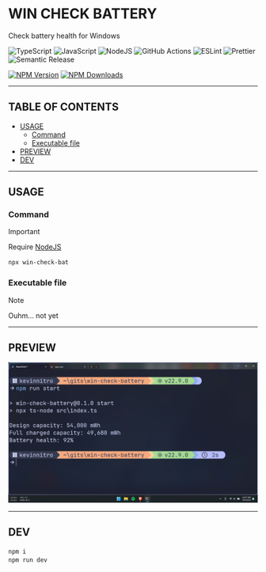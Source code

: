 # WIN CHECK BATTERY

Check battery health for Windows

![TypeScript](https://img.shields.io/badge/typescript-%23007ACC.svg?style=for-the-badge&logo=typescript&logoColor=white)
![JavaScript](https://img.shields.io/badge/javascript-%23323330.svg?style=for-the-badge&logo=javascript&logoColor=%23F7DF1E)
![NodeJS](https://img.shields.io/badge/node.js-6DA55F?style=for-the-badge&logo=node.js&logoColor=white)
![GitHub Actions](https://img.shields.io/badge/github%20actions-%232671E5.svg?style=for-the-badge&logo=githubactions&logoColor=white)
![ESLint](https://img.shields.io/badge/ESLint-4B3263?style=for-the-badge&logo=eslint&logoColor=white)
![Prettier](https://img.shields.io/badge/prettier-%23F7B93E.svg?style=for-the-badge&logo=prettier&logoColor=black)
![Semantic Release](https://img.shields.io/badge/semantic%20release-conventionalcommits-e10079?style=for-the-badge&logo=semanticrelease&logoColor=white)

[![NPM Version](https://img.shields.io/npm/v/win-check-bat?style=for-the-badge&logo=npm)](https://www.npmjs.com/package/win-check-bat)
[![NPM Downloads](https://img.shields.io/npm/dy/win-check-bat?style=for-the-badge&logo=npm)](https://www.npmjs.com/package/win-check-bat)

---

## TABLE OF CONTENTS

<!-- START doctoc generated TOC please keep comment here to allow auto update -->
<!-- DON'T EDIT THIS SECTION, INSTEAD RE-RUN doctoc TO UPDATE -->

- [USAGE](#usage)
  - [Command](#command)
  - [Executable file](#executable-file)
- [PREVIEW](#preview)
- [DEV](#dev)

<!-- END doctoc generated TOC please keep comment here to allow auto update -->

---

## USAGE

### Command

> [!IMPORTANT]
> Require [NodeJS](https://nodejs.org/en/download/)

```sh
npx win-check-bat
```

### Executable file

> [!NOTE]
> Ouhm... not yet

---

## PREVIEW

![preview](../assets/images/preview.png)

---

## DEV

```sh
npm i
npm run dev
```
